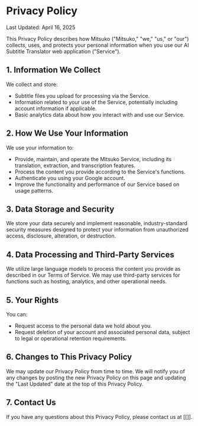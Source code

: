 # Privacy Policy

Last Updated: April 16, 2025

This Privacy Policy describes how Mitsuko ("Mitsuko," "we," "us," or "our") collects, uses, and protects your personal information when you use our AI Subtitle Translator web application ("Service").

## 1. Information We Collect

We collect and store:

* Subtitle files you upload for processing via the Service.
* Information related to your use of the Service, potentially including account information if applicable.
* Basic analytics data about how you interact with and use our Service.

## 2. How We Use Your Information

We use your information to:

* Provide, maintain, and operate the Mitsuko Service, including its translation, extraction, and transcription features.
* Process the content you provide according to the Service's functions.
* Authenticate you using your Google account.
* Improve the functionality and performance of our Service based on usage patterns.

## 3. Data Storage and Security

We store your data securely and implement reasonable, industry-standard security measures designed to protect your information from unauthorized access, disclosure, alteration, or destruction.

## 4. Data Processing and Third-Party Services

We utilize large language models to process the content you provide as described in our Terms of Service. We may use third-party services for functions such as hosting, analytics, and other operational needs.

## 5. Your Rights

You can:

* Request access to the personal data we hold about you.
* Request deletion of your account and associated personal data, subject to legal or operational retention requirements.

## 6. Changes to This Privacy Policy

We may update our Privacy Policy from time to time. We will notify you of any changes by posting the new Privacy Policy on this page and updating the "Last Updated" date at the top of this Privacy Policy.

## 7. Contact Us

If you have any questions about this Privacy Policy, please contact us at [[]].
